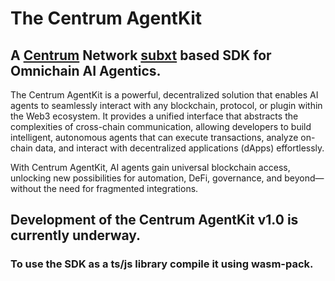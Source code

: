# The Centrum AgentKit
## A [Centrum](https://github.com/AbstractedCo/centrum) Network [subxt](https://docs.rs/subxt/latest/subxt/) based SDK for Omnichain AI Agentics.
The Centrum AgentKit is a powerful, decentralized solution that enables AI agents to seamlessly interact with any blockchain, protocol, or plugin within the Web3 ecosystem. It provides a unified interface that abstracts the complexities of cross-chain communication, allowing developers to build intelligent, autonomous agents that can execute transactions, analyze on-chain data, and interact with decentralized applications (dApps) effortlessly.

With Centrum AgentKit, AI agents gain universal blockchain access, unlocking new possibilities for automation, DeFi, governance, and beyond—without the need for fragmented integrations.

## Development of the Centrum AgentKit v1.0 is currently underway.

### To use the SDK as a ts/js library compile it using wasm-pack.
